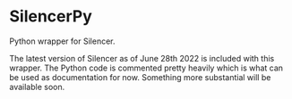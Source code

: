 # SilencerPy
Python wrapper for Silencer.

The latest version of Silencer as of June 28th 2022 is included with this wrapper. The Python code is commented pretty heavily which is what can be used as documentation for now. Something more substantial will be available soon.
